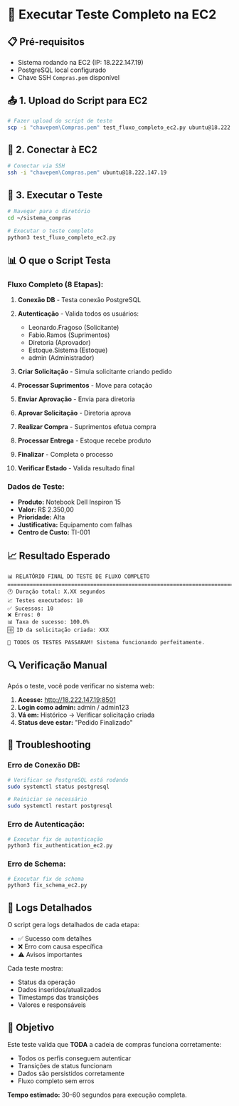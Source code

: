 # 🚀 Executar Teste Completo na EC2

## 📋 Pré-requisitos
- Sistema rodando na EC2 (IP: 18.222.147.19)
- PostgreSQL local configurado
- Chave SSH `Compras.pem` disponível

## 📤 1. Upload do Script para EC2

```bash
# Fazer upload do script de teste
scp -i "chavepem\Compras.pem" test_fluxo_completo_ec2.py ubuntu@18.222.147.19:~/sistema_compras/
```

## 🔐 2. Conectar à EC2

```bash
# Conectar via SSH
ssh -i "chavepem\Compras.pem" ubuntu@18.222.147.19
```

## 🏃 3. Executar o Teste

```bash
# Navegar para o diretório
cd ~/sistema_compras

# Executar o teste completo
python3 test_fluxo_completo_ec2.py
```

## 📊 O que o Script Testa

### **Fluxo Completo (8 Etapas):**
1. **Conexão DB** - Testa conexão PostgreSQL
2. **Autenticação** - Valida todos os usuários:
   - Leonardo.Fragoso (Solicitante)
   - Fabio.Ramos (Suprimentos) 
   - Diretoria (Aprovador)
   - Estoque.Sistema (Estoque)
   - admin (Administrador)

3. **Criar Solicitação** - Simula solicitante criando pedido
4. **Processar Suprimentos** - Move para cotação
5. **Enviar Aprovação** - Envia para diretoria
6. **Aprovar Solicitação** - Diretoria aprova
7. **Realizar Compra** - Suprimentos efetua compra
8. **Processar Entrega** - Estoque recebe produto
9. **Finalizar** - Completa o processo
10. **Verificar Estado** - Valida resultado final

### **Dados de Teste:**
- **Produto:** Notebook Dell Inspiron 15
- **Valor:** R$ 2.350,00
- **Prioridade:** Alta
- **Justificativa:** Equipamento com falhas
- **Centro de Custo:** TI-001

## 📈 Resultado Esperado

```
📊 RELATÓRIO FINAL DO TESTE DE FLUXO COMPLETO
================================================================================
🕐 Duração total: X.XX segundos
📈 Testes executados: 10
✅ Sucessos: 10
❌ Erros: 0
📊 Taxa de sucesso: 100.0%
🆔 ID da solicitação criada: XXX

🎉 TODOS OS TESTES PASSARAM! Sistema funcionando perfeitamente.
```

## 🔍 Verificação Manual

Após o teste, você pode verificar no sistema web:

1. **Acesse:** http://18.222.147.19:8501
2. **Login como admin:** admin / admin123
3. **Vá em:** Histórico → Verificar solicitação criada
4. **Status deve estar:** "Pedido Finalizado"

## 🐛 Troubleshooting

### Erro de Conexão DB:
```bash
# Verificar se PostgreSQL está rodando
sudo systemctl status postgresql

# Reiniciar se necessário
sudo systemctl restart postgresql
```

### Erro de Autenticação:
```bash
# Executar fix de autenticação
python3 fix_authentication_ec2.py
```

### Erro de Schema:
```bash
# Executar fix de schema
python3 fix_schema_ec2.py
```

## 📝 Logs Detalhados

O script gera logs detalhados de cada etapa:
- ✅ Sucesso com detalhes
- ❌ Erro com causa específica
- ⚠️ Avisos importantes

Cada teste mostra:
- Status da operação
- Dados inseridos/atualizados
- Timestamps das transições
- Valores e responsáveis

## 🎯 Objetivo

Este teste valida que **TODA** a cadeia de compras funciona corretamente:
- Todos os perfis conseguem autenticar
- Transições de status funcionam
- Dados são persistidos corretamente
- Fluxo completo sem erros

**Tempo estimado:** 30-60 segundos para execução completa.
